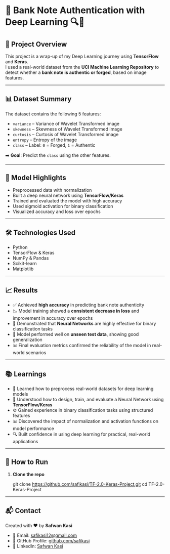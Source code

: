 # 💸 Bank Note Authentication with Deep Learning 🔍🧠

## 📌 Project Overview

This project is a wrap-up of my Deep Learning journey using **TensorFlow** and **Keras**.  
I used a real-world dataset from the **UCI Machine Learning Repository** to detect whether a **bank note is authentic or forged**, based on image features.

---

## 📊 Dataset Summary

The dataset contains the following 5 features:

- `variance` – Variance of Wavelet Transformed image  
- `skewness` – Skewness of Wavelet Transformed image  
- `curtosis` – Curtosis of Wavelet Transformed image  
- `entropy` – Entropy of the image  
- `class` – Label: `0` = Forged, `1` = Authentic  

➡️ **Goal**: Predict the `class` using the other features.

---

## 🧠 Model Highlights

- Preprocessed data with normalization
- Built a deep neural network using **TensorFlow/Keras**
- Trained and evaluated the model with high accuracy
- Used sigmoid activation for binary classification
- Visualized accuracy and loss over epochs

---

## 🛠️ Technologies Used

- Python
- TensorFlow & Keras
- NumPy & Pandas
- Scikit-learn
- Matplotlib

---

## 📈 Results

- ✅ Achieved **high accuracy** in predicting bank note authenticity  
- 📉 Model training showed a **consistent decrease in loss** and improvement in accuracy over epochs  
- 🧠 Demonstrated that **Neural Networks** are highly effective for binary classification tasks  
- 🧪 Model performed well on **unseen test data**, showing good generalization  
- 📊 Final evaluation metrics confirmed the reliability of the model in real-world scenarios

---

## 📚 Learnings

- 📌 Learned how to preprocess real-world datasets for deep learning models  
- 🧠 Understood how to design, train, and evaluate a Neural Network using **TensorFlow/Keras**  
- ⚙️ Gained experience in binary classification tasks using structured features  
- 📊 Discovered the impact of normalization and activation functions on model performance  
- 🔍 Built confidence in using deep learning for practical, real-world applications

---

## 🚀 How to Run

1. **Clone the repo**  

   git clone https://github.com/safikasi/TF-2.0-Keras-Project.git
   cd TF-2.0-Keras-Project

---

## 📬 Contact

Created with ❤️ by **Safwan Kasi**

- 📧 Email: safikasi12@gmail.com  
- 🔗 GitHub Profile: [github.com/safikasi](https://github.com/safikasi)  
- 💼 LinkedIn: [Safwan Kasi](https://www.linkedin.com/in/safwan-kasi-2b5358292/)

